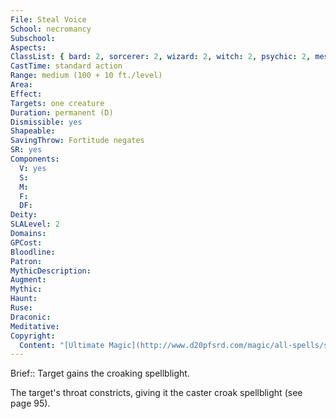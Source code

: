 ```yaml
---
File: Steal Voice
School: necromancy
Subschool: 
Aspects: 
ClassList: { bard: 2, sorcerer: 2, wizard: 2, witch: 2, psychic: 2, mesmerist: 2, medium: 2 }
CastTime: standard action
Range: medium (100 + 10 ft./level)
Area: 
Effect: 
Targets: one creature
Duration: permanent (D)
Dismissible: yes
Shapeable: 
SavingThrow: Fortitude negates
SR: yes
Components:
  V: yes
  S: 
  M: 
  F: 
  DF: 
Deity: 
SLALevel: 2
Domains: 
GPCost: 
Bloodline: 
Patron: 
MythicDescription: 
Augment: 
Mythic: 
Haunt: 
Ruse: 
Draconic: 
Meditative: 
Copyright:
  Content: "[Ultimate Magic](http://www.d20pfsrd.com/magic/all-spells/s/steal-voice)"
---
```

Brief:: Target gains the croaking spellblight.

The target's throat constricts, giving it the caster croak spellblight (see page 95).
